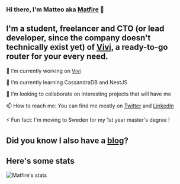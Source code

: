 ### Hi there, I'm Matteo aka [Matfire](matteogassend.com) 👋


## I'm a student, freelancer and CTO (or lead developer, since the company doesn't technically exist yet) of [Vivi](vincipit.com), a ready-to-go router for your every need.
🔭 I’m currently working on [Vivi](vincipit.com)

🌱 I’m currently learning CassandraDB and NestJS

👯 I’m looking to collaborate on interesting projects that will have me

📫 How to reach me: You can find me mostly on [Twitter](https://twitter.com/matgassend) and [LinkedIn](https://www.linkedin.com/in/matteo-gassend)

⚡ Fun fact: I'm moving to Sweden for my 1st year master's degree !

## Did you know I also have a [blog](blog.matteogassend.com)?

<!-- BLOG-POST-LIST:START -->
<!-- BLOG-POST-LIST:END -->

## Here's some stats
 
 ![Matfire's stats](https://github-readme-stats.vercel.app/api?username=matfire&show_icons=true&theme=tokyonight)

